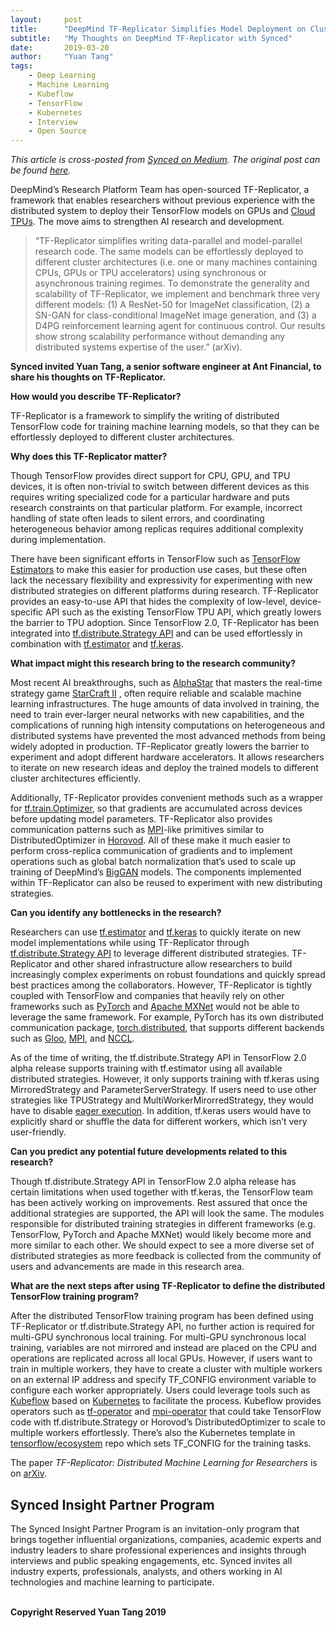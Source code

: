 ```yaml
---
layout:     post
title:      "DeepMind TF-Replicator Simplifies Model Deployment on Cluster Architectures"
subtitle:   "My Thoughts on DeepMind TF-Replicator with Synced"
date:       2019-03-20
author:     "Yuan Tang"
tags:
    - Deep Learning
    - Machine Learning
    - Kubeflow
    - TensorFlow
    - Kubernetes
    - Interview
    - Open Source
---
```


*This article is cross-posted from [Synced on Medium](https://medium.com/syncedreview). The original post can be found [here](https://medium.com/syncedreview/deepmind-tf-replicator-simplifies-model-deployment-on-cluster-architectures-c6ab5fcb85ee).*

DeepMind’s Research Platform Team has open-sourced TF-Replicator, a framework that enables researchers without previous experience with the distributed system to deploy their TensorFlow models on GPUs and [Cloud TPUs](https://cloud.google.com/tpu/). The move aims to strengthen AI research and development.

> “TF-Replicator simplifies writing data-parallel and model-parallel research code. The same models can be effortlessly deployed to different cluster architectures (i.e. one or many machines containing CPUs, GPUs or TPU accelerators) using synchronous or asynchronous training regimes. To demonstrate the generality and scalability of TF-Replicator, we implement and benchmark three very different models: (1) A ResNet-50 for ImageNet classification, (2) a SN-GAN for class-conditional ImageNet image generation, and (3) a D4PG reinforcement learning agent for continuous control. Our results show strong scalability performance without demanding any distributed systems expertise of the user.” (arXiv).

**Synced invited Yuan Tang, a senior software engineer at Ant Financial, to share his thoughts on TF-Replicator.**

**How would you describe TF-Replicator?**

TF-Replicator is a framework to simplify the writing of distributed TensorFlow code for training machine learning models, so that they can be effortlessly deployed to different cluster architectures.

**Why does this TF-Replicator matter?**

Though TensorFlow provides direct support for CPU, GPU, and TPU devices, it is often non-trivial to switch between different devices as this requires writing specialized code for a particular hardware and puts research constraints on that particular platform. For example, incorrect handling of state often leads to silent errors, and coordinating heterogeneous behavior among replicas requires additional complexity during implementation.

There have been significant efforts in TensorFlow such as [TensorFlow Estimators](https://arxiv.org/abs/1708.02637) to make this easier for production use cases, but these often lack the necessary flexibility and expressivity for experimenting with new distributed strategies on different platforms during research. TF-Replicator provides an easy-to-use API that hides the complexity of low-level, device-specific API such as the existing TensorFlow TPU API, which greatly lowers the barrier to TPU adoption. Since TensorFlow 2.0, TF-Replicator has been integrated into [tf.distribute.Strategy API](https://www.tensorflow.org/alpha/guide/distribute_strategy) and can be used effortlessly in combination with [tf.estimator](https://www.tensorflow.org/guide/estimators) and [tf.keras](https://www.tensorflow.org/guide/keras).

**What impact might this research bring to the research community?**

Most recent AI breakthroughs, such as [AlphaStar](https://deepmind.com/blog/alphastar-mastering-real-time-strategy-game-starcraft-ii/) that masters the real-time strategy game [StarCraft II](https://starcraft2.com/en-us/) , often require reliable and scalable machine learning infrastructures. The huge amounts of data involved in training, the need to train ever-larger neural networks with new capabilities, and the complications of running high intensity computations on heterogeneous and distributed systems have prevented the most advanced methods from being widely adopted in production. TF-Replicator greatly lowers the barrier to experiment and adopt different hardware accelerators. It allows researchers to iterate on new research ideas and deploy the trained models to different cluster architectures efficiently.

Additionally, TF-Replicator provides convenient methods such as a wrapper for [tf.train.Optimizer](https://www.tensorflow.org/api_docs/python/tf/train/Optimizer), so that gradients are accumulated across devices before updating model parameters. TF-Replicator also provides communication patterns such as [MPI](https://en.wikipedia.org/wiki/Message_Passing_Interface)-like primitives similar to DistributedOptimizer in [Horovod](https://github.com/uber/horovod). All of these make it much easier to perform cross-replica communication of gradients and to implement operations such as global batch normalization that’s used to scale up training of DeepMind’s [BigGAN](https://arxiv.org/abs/1809.11096) models. The components implemented within TF-Replicator can also be reused to experiment with new distributing strategies.

**Can you identify any bottlenecks in the research?**

Researchers can use [tf.estimator](https://www.tensorflow.org/guide/estimators) and [tf.keras](https://www.tensorflow.org/guide/keras) to quickly iterate on new model implementations while using TF-Replicator through [tf.distribute.Strategy API](https://www.tensorflow.org/alpha/guide/distribute_strategy) to leverage different distributed strategies. TF-Replicator and other shared infrastructure allow researchers to build increasingly complex experiments on robust foundations and quickly spread best practices among the collaborators. However, TF-Replicator is tightly coupled with TensorFlow and companies that heavily rely on other frameworks such as [PyTorch](https://pytorch.org/) and [Apache MXNet](https://mxnet.apache.org/) would not be able to leverage the same framework. For example, PyTorch has its own distributed communication package, [torch.distributed](https://pytorch.org/docs/stable/distributed.html), that supports different backends such as [Gloo](https://github.com/facebookincubator/gloo), [MPI](https://en.wikipedia.org/wiki/Message_Passing_Interface), and [NCCL](https://developer.nvidia.com/nccl).

As of the time of writing, the tf.distribute.Strategy API in TensorFlow 2.0 alpha release supports training with tf.estimator using all available distributed strategies. However, it only supports training with tf.keras using MirroredStrategy and ParameterServerStrategy. If users need to use other strategies like TPUStrategy and MultiWorkerMirorredStrategy, they would have to disable [eager execution](https://www.tensorflow.org/guide/eager). In addition, tf.keras users would have to explicitly shard or shuffle the data for different workers, which isn’t very user-friendly.

**Can you predict any potential future developments related to this research?**

Though tf.distribute.Strategy API in TensorFlow 2.0 alpha release has certain limitations when used together with tf.keras, the TensorFlow team has been actively working on improvements. Rest assured that once the additional strategies are supported, the API will look the same. The modules responsible for distributed training strategies in different frameworks (e.g. TensorFlow, PyTorch and Apache MXNet) would likely become more and more similar to each other. We should expect to see a more diverse set of distributed strategies as more feedback is collected from the community of users and advancements are made in this research area.

**What are the next steps after using TF-Replicator to define the distributed TensorFlow training program?**

After the distributed TensorFlow training program has been defined using TF-Replicator or tf.distribute.Strategy API, no further action is required for multi-GPU synchronous local training. For multi-GPU synchronous local training, variables are not mirrored and instead are placed on the CPU and operations are replicated across all local GPUs. However, if users want to train in multiple workers, they have to create a cluster with multiple workers on an external IP address and specify TF_CONFIG environment variable to configure each worker appropriately. Users could leverage tools such as [Kubeflow](https://www.kubeflow.org/) based on [Kubernetes](https://kubernetes.io/) to facilitate the process. Kubeflow provides operators such as [tf-operator](https://github.com/kubeflow/tf-operator) and [mpi-operator](https://github.com/kubeflow/mpi-operator) that could take TensorFlow code with tf.distribute.Strategy or Horovod’s DistributedOptimizer to scale to multiple workers effortlessly. There’s also the Kubernetes template in [tensorflow/ecosystem](https://github.com/tensorflow/ecosystem) repo which sets TF_CONFIG for the training tasks.

The paper *TF-Replicator: Distributed Machine Learning for Researchers* is on [arXiv](https://arxiv.org/abs/1902.00465).

## Synced Insight Partner Program

The Synced Insight Partner Program is an invitation-only program that brings together influential organizations, companies, academic experts and industry leaders to share professional experiences and insights through interviews and public speaking engagements, etc. Synced invites all industry experts, professionals, analysts, and others working in AI technologies and machine learning to participate.

<br><b>Copyright Reserved Yuan Tang 2019</b>
